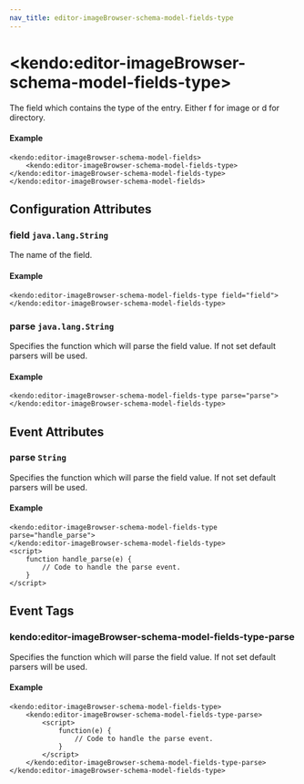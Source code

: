 ```yaml
---
nav_title: editor-imageBrowser-schema-model-fields-type
---
```


# \<kendo:editor-imageBrowser-schema-model-fields-type\>

The field which contains the type of the entry. Either f for image or d for directory.

#### Example
    <kendo:editor-imageBrowser-schema-model-fields>
        <kendo:editor-imageBrowser-schema-model-fields-type></kendo:editor-imageBrowser-schema-model-fields-type>
    </kendo:editor-imageBrowser-schema-model-fields>

## Configuration Attributes

### field `java.lang.String`

The name of the field.

#### Example
    <kendo:editor-imageBrowser-schema-model-fields-type field="field">
    </kendo:editor-imageBrowser-schema-model-fields-type>

### parse `java.lang.String`

Specifies the function which will parse the field value. If not set default parsers will be used.

#### Example
    <kendo:editor-imageBrowser-schema-model-fields-type parse="parse">
    </kendo:editor-imageBrowser-schema-model-fields-type>


## Event Attributes

### parse `String`

Specifies the function which will parse the field value. If not set default parsers will be used.


#### Example
    <kendo:editor-imageBrowser-schema-model-fields-type parse="handle_parse">
    </kendo:editor-imageBrowser-schema-model-fields-type>
    <script>
        function handle_parse(e) {
            // Code to handle the parse event.
        }
    </script>

## Event Tags

### kendo:editor-imageBrowser-schema-model-fields-type-parse

Specifies the function which will parse the field value. If not set default parsers will be used.


#### Example
    <kendo:editor-imageBrowser-schema-model-fields-type>
        <kendo:editor-imageBrowser-schema-model-fields-type-parse>
            <script>
                function(e) {
                    // Code to handle the parse event.
                }
            </script>
        </kendo:editor-imageBrowser-schema-model-fields-type-parse>
    </kendo:editor-imageBrowser-schema-model-fields-type>

